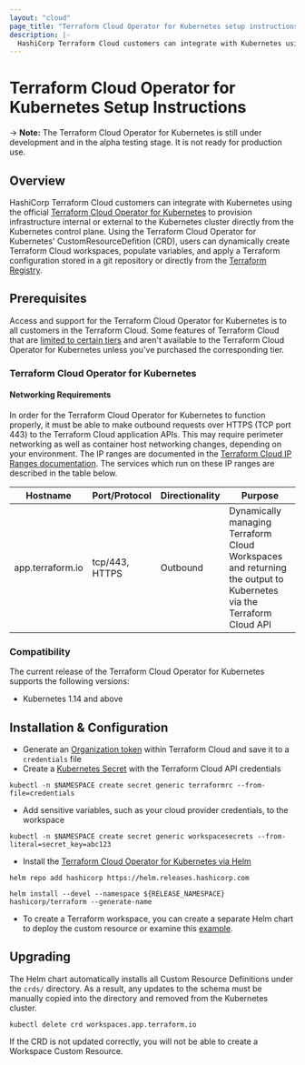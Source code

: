 ```yaml
---
layout: "cloud"
page_title: "Terraform Cloud Operator for Kubernetes setup instructions"
description: |-
  HashiCorp Terraform Cloud customers can integrate with Kubernetes using the official Terraform Cloud Operator for Kubernetes to provision infrastructure through Terraform Cloud using their Kubernetes control plane
---
```


# Terraform Cloud Operator for Kubernetes Setup Instructions

-> **Note:** The Terraform Cloud Operator for Kubernetes is still under development and in the alpha testing stage. It is not ready for production use.

## Overview

HashiCorp Terraform Cloud customers can integrate with Kubernetes using the official [Terraform Cloud Operator for Kubernetes](https://github.com/hashicorp/terraform-k8s) to provision infrastructure internal or external to the Kubernetes cluster directly from the Kubernetes control plane.  Using the Terraform Cloud Operator for Kubernetes' CustomResourceDefition (CRD), users can dynamically create Terraform Cloud workspaces, populate variables, and apply a Terraform configuration stored in a git repository or directly from the [Terraform Registry](https://registry.terraform.io/).

## Prerequisites

Access and support for the Terraform Cloud Operator for Kubernetes is to all customers in the Terraform Cloud.  Some features of Terraform Cloud that are [limited to certain tiers](/docs/cloud/paid.html) and aren't available to the Terraform Cloud Operator for Kubernetes unless you've purchased the corresponding tier.

### Terraform Cloud Operator for Kubernetes

#### Networking Requirements

In order for the Terraform Cloud Operator for Kubernetes to function properly, it must be able to make outbound requests over HTTPS (TCP port 443) to the Terraform Cloud application APIs. This may require perimeter networking as well as container host networking changes, depending on your environment. The IP ranges are documented in the [Terraform Cloud IP Ranges documentation](/docs/cloud/architectural-details/ip-ranges.html). The services which run on these IP ranges are described in the table below.

Hostname | Port/Protocol | Directionality | Purpose
 --|--|--|--
 app.terraform.io | tcp/443, HTTPS | Outbound | Dynamically managing Terraform Cloud Workspaces and returning the output to Kubernetes via the Terraform Cloud API

### Compatibility

The current release of the Terraform Cloud Operator for Kubernetes supports the following versions:

* Kubernetes 1.14 and above

## Installation & Configuration

* Generate an [Organization token](/docs/cloud/users-teams-organizations/api-tokens.html#organization-api-tokens) within Terraform Cloud and save it to a `credentials` file
* Create a [Kubernetes Secret](https://kubernetes.io/docs/concepts/configuration/secret/) with the Terraform Cloud API credentials
```
kubectl -n $NAMESPACE create secret generic terraformrc --from-file=credentials
```
* Add sensitive variables, such as your cloud provider credentials, to the workspace
```
kubectl -n $NAMESPACE create secret generic workspacesecrets --from-literal=secret_key=abc123
```
* Install the [Terraform Cloud Operator for Kubernetes via Helm](https://github.com/hashicorp/terraform-helm)
```
helm repo add hashicorp https://helm.releases.hashicorp.com
```
```
helm install --devel --namespace ${RELEASE_NAMESPACE} hashicorp/terraform --generate-name
```
* To create a Terraform workspace, you can create a separate Helm chart to deploy the custom resource or examine this [example](https://github.com/hashicorp/terraform-helm/tree/master/example).

## Upgrading

The Helm chart automatically installs all Custom Resource Definitions under the `crds/` directory. As a result, any updates to the schema must be manually copied into the directory and removed from the Kubernetes cluster.

```
kubectl delete crd workspaces.app.terraform.io
```

If the CRD is not updated correctly, you will not be able to create a Workspace Custom Resource.
